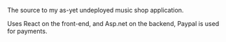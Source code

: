 The source to my as-yet undeployed music shop application. 

Uses React on the front-end, and Asp.net on the backend, Paypal is used for payments.
